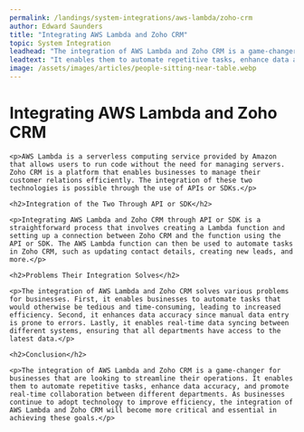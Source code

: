 ```yaml
---
permalink: /landings/system-integrations/aws-lambda/zoho-crm
author: Edward Saunders
title: "Integrating AWS Lambda and Zoho CRM"
topic: System Integration
leadhead: "The integration of AWS Lambda and Zoho CRM is a game-changer for businesses that are looking to streamline their operations"
leadtext: "It enables them to automate repetitive tasks, enhance data accuracy, and promote real-time collaboration between different departments. As businesses continue to adopt technology to improve efficiency, the integration of AWS Lambda and Zoho CRM will become more critical and essential in achieving these goals."
image: /assets/images/articles/people-sitting-near-table.webp
---
```

<div class="arttext">
	<h1>Integrating AWS Lambda and Zoho CRM</h1>

	<p>AWS Lambda is a serverless computing service provided by Amazon that allows users to run code without the need for managing servers. Zoho CRM is a platform that enables businesses to manage their customer relations efficiently. The integration of these two technologies is possible through the use of APIs or SDKs.</p>

	<h2>Integration of the Two Through API or SDK</h2>

	<p>Integrating AWS Lambda and Zoho CRM through API or SDK is a straightforward process that involves creating a Lambda function and setting up a connection between Zoho CRM and the function using the API or SDK. The AWS Lambda function can then be used to automate tasks in Zoho CRM, such as updating contact details, creating new leads, and more.</p>

	<h2>Problems Their Integration Solves</h2>

	<p>The integration of AWS Lambda and Zoho CRM solves various problems for businesses. First, it enables businesses to automate tasks that would otherwise be tedious and time-consuming, leading to increased efficiency. Second, it enhances data accuracy since manual data entry is prone to errors. Lastly, it enables real-time data syncing between different systems, ensuring that all departments have access to the latest data.</p>

	<h2>Conclusion</h2>

	<p>The integration of AWS Lambda and Zoho CRM is a game-changer for businesses that are looking to streamline their operations. It enables them to automate repetitive tasks, enhance data accuracy, and promote real-time collaboration between different departments. As businesses continue to adopt technology to improve efficiency, the integration of AWS Lambda and Zoho CRM will become more critical and essential in achieving these goals.</p>

</div>